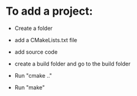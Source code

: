 # To add a project:

* Create a folder

* add a CMakeLists.txt file

* add source code

* create a build folder and go to the build folder

* Run "cmake .."

* Run "make"

